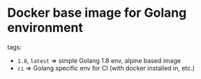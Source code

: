 # Docker base image for Golang environment

tags:
* `1.8`, `latest` => simple Golang 1.8 env, alpine based image
* `ci` => Golang specific env for CI (with docker installed in, etc.)
